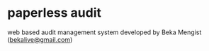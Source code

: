# paperless audit
 web based audit management system developed by Beka Mengist (bekalive@gmail.com)
